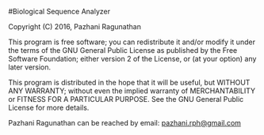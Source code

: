 #Biological Sequence Analyzer

Copyright (C) 2016, Pazhani Ragunathan

This program is free software; you can redistribute it and/or modify
it under the terms of the GNU General Public License as published by
the Free Software Foundation; either version 2 of the License, or (at
your option) any later version.

This program is distributed in the hope that it will be useful, but
WITHOUT ANY WARRANTY; without even the implied warranty of
MERCHANTABILITY or FITNESS FOR A PARTICULAR PURPOSE. See the GNU
General Public License for more details.

Pazhani Ragunathan can be reached by email: pazhani.rph@gmail.com
